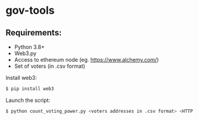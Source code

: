 # gov-tools


Requirements:
---

* Python 3.8+
* Web3.py
* Access to ethereum node (eg. https://www.alchemy.com/)
* Set of voters (in .csv format)


Install web3:
```sh
$ pip install web3
```

Launch the script:
```sh
$ python count_voting_power.py <voters addresses in .csv format> <HTTP node address> <poll closing block>
```
